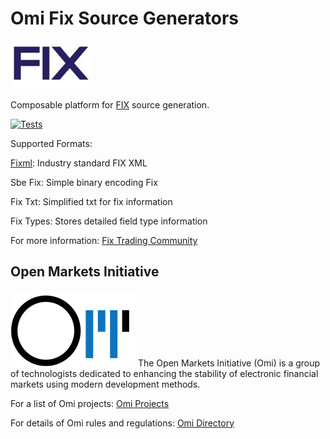 # Omi Fix Source Generators

[![FIX](https://github.com/Open-Markets-Initiative/Directory/blob/main/Organizations/Fix/fix.png)](https://https://www.fixtrading.org/)

Composable platform for [FIX](https://en.wikipedia.org/wiki/Financial_Information_eXchange "Financial Information eXchange") source generation.

[![Tests](https://github.com/Open-Markets-Initiative/Omi.Fix.Generators/actions/workflows/github-actions.yml/badge.svg)](https://github.com/Open-Markets-Initiative/Omi.Fix.Generators/actions/workflows/github-actions.yml)

Supported Formats:

[Fixml](https://github.com/Open-Markets-Initiative/Omi.Fix.Generators/tree/main/Omi.Fix.Fixml "Omi Fixml"): Industry standard FIX XML

Sbe Fix: Simple binary encoding Fix 

Fix Txt: Simplified txt for fix information

Fix Types: Stores detailed field type information 

For more information: [Fix Trading Community](https://www.fixtrading.org "Fix Trading Community")

## Open Markets Initiative

[![Omi](https://github.com/Open-Markets-Initiative/Directory/blob/main/About/Images/Logo.png)](https://github.com/Open-Markets-Initiative/Directory) The Open Markets Initiative (Omi) is a group of technologists dedicated to enhancing the stability of electronic financial markets using modern development methods.

For a list of Omi projects: [Omi Projects](https://github.com/Open-Markets-Initiative/Directory/tree/main/Projects "Open Markets Initiative Projects")

For details of Omi rules and regulations: [Omi Directory](https://github.com/Open-Markets-Initiative/Directory "Open Markets Initiative Directory")